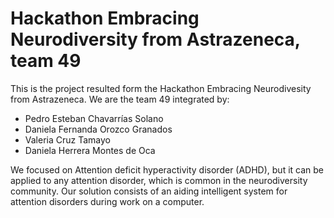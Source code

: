 # Hackathon Embracing Neurodiversity from Astrazeneca, team 49

This is the project resulted form the Hackathon Embracing Neurodivesity from Astrazeneca. We are the team 49 integrated by:

* Pedro Esteban Chavarrías Solano
* Daniela Fernanda Orozco Granados
* Valeria Cruz Tamayo
* Daniela Herrera Montes de Oca

We focused on Attention deficit hyperactivity disorder (ADHD), but it can be applied to any attention disorder, which is common in the neurodiversity community. 
Our solution consists of an aiding intelligent system for attention disorders during work on a computer.
